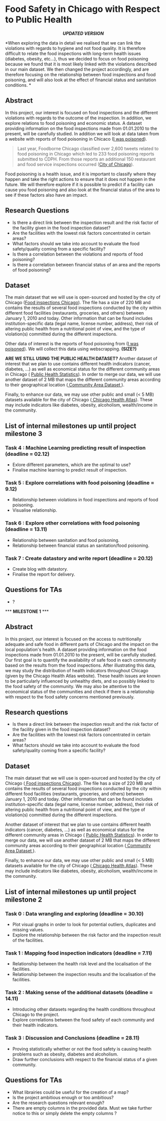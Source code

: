 # Food Safety in Chicago with Respect to Public Health

***<center> UPDATED VERSION </center>***

*When exploring the data in detail we realised that we can link the violations with regards to hygiene and not food quality. It is therefore difficult to relate the food inspections with long-term health issues (diabetes, obesity, etc...), thus we decided to focus on food poisoning because we found that it is most likely linked with the violations described in our main dataset. We then changed the project accordingly, and are therefore focusing on the relationship between food inspections and food poisoning, and will also look at the effect of financial status and sanitation conditions. *

## Abstract
In this project, our interest is focused on food inspections and the different violations with regards to the outcome of the inspection. In addition, we explore relations to food poisoning and economic status. A dataset providing information on the food inspections made from 01.01.2010 to the present, will be carefully studied. In addition we will look at data taken from a website with reports of food poisoning in Chicaco ([I was poisoned](https://iwaspoisoned.com/location/united-states/illinois/chicago#botpress)). 
> Last year, Foodborne Chicago classified over 2,600 tweets related to food poisoning in Chicago which led to 233 food poisoning reports submitted to CDPH. From those reports an additional 150 restaurant and food service inspections occurred ([City of Chicago](https://www.chicago.gov/city/en/depts/cdph/provdrs/healthy_communities/news/2014/apr/one-year-after-launch--foodborne-chicago-continues-to-enhance-fo.html)). 

Food poisoning is a health issue, and it is important to classify where they happen and take the right actions to ensure that it does not happen in the future. We will therefore explore if it is possible to predict if a facility can cause you food poisoning and also look at the financial status of the area to see if these factors also have an impact.

## Research Questions
- Is there a direct link between the inspection result and the risk factor of the facility given in the food inspection dataset? 
- Are the facilities with the lowest risk factors concentrated in certain areas? 
- What factors should we take into account to evaluate the food safety/quality coming from a specific facility? 
- Is there a correlation between the violations and reports of food poisoning? 
- Is there a correlation between financial status of an area and the reports of food poisoning?

## Dataset
The main dataset that we will use is open-sourced and hosted by the city of Chicago ([Food inspections Chicago]( https://kaggle.com/chicago/chicago-food-inspections)). The file has a size of 220 MB and contains the results of several food inspections conducted by the city within different food facilities (restaurants, groceries, and others) between January 1, 2010 and today. Other information that can be found includes institution-specific data (legal name, license number, address), their risk of altering public health from a nutritional point of view, and the type of violation(s) committed during the different inspections.

Other data of interest is the reports of food poisoning from ([I was poisoned](https://iwaspoisoned.com/location/united-states/illinois/chicago#botpress)). We will collect this data using webscrapping. **(SIZE?)**


**ARE WE STILL USING THE PUBLIC HEALTH DATASET?**
Another dataset of interest that we plan to use contains different health indicators (cancer, diabetes, ...) as well as economical status for the different community areas in Chicago ( <a href = "https://data.cityofchicago.org/Health-Human-Services/Public-Health-Statistics-Selected-public-health-in/iqnk-2tcu/data"> Public Health Statistics</a>). In order to merge our data, we will use another dataset of 2 MB that maps the different community areas according to their geographical location (<a href = "https://data.cityofchicago.org/dataset/Community-Areas/vrxf-vc4k/data?fbclid=IwAR2YiR_0kgW1s0iSrKFti5LXmy7zTqQDQqDpFGdaTQ92jS-TYA0gDsU5LzU" > Community Area Dataset </a>).
   

Finally, to enhance our data, we may use other public and small (< 5 MB) datasets available for the city of Chicago (<a href = "https://www.chicagohealthatlas.org"> Chicago Health Atlas</a>). These may include indicators like diabetes, obesity, alcoholism, wealth/income in the community.


## List of internal milestones up until project milestone 3
### Task 4 : Machine Learning predicting result of inspection (deadline = 02.12) 
  * Exlore different parameters, which are the optimal to use?
  * Finalise machine learning to predict result of inspection. 

### Task 5 : Explore correlations with food poisoning (deadline = 9.12)
  * Relationship between violations in food inspections and reports of food poisoning.
  * Visualise relationship. 
    

### Task 6 : Explore other correlations with food poisoning (deadline = 13.11)
  * Relationship between sanitation and food poisoning.  
  * Relationship between financial status an sanitation/food poisoning.


### Task 7 : Create datastory and write report (deadline = 20.12)
  * Create blog with datastory. 
  * Finalise the report for delivery. 


## Questions for TAs

- ?


*** ____________MILESTONE 1____________ ***
## Abstract

In this project, our interest is focused on the access to nutritionally adequate and safe food in different parts of Chicago and the impact on the local population's health. A dataset providing information on the food inspections made from 01.01.2010 to the present, will be carefully studied. Our first goal is to quantify the availability of safe food in each community based on the results from the food inspections. 
After illustrating this data, we may study the distribution of health indicators throughout Chicago (given by the Chicago Health Atlas website). These health issues are known to be particularly influenced by unhealthy diets, and so possibly linked to the food safety of the community. 
We may also be attentive to the economical status of the communities and check if there is a relationship with respect to the food safety concerns mentioned previously.


## Research questions

- Is there a direct link between the inspection result and the risk factor of the facility given in the food inspection dataset? 
- Are the facilities with the lowest risk factors concentrated in certain areas? 
- What factors should we take into account to evaluate the food safety/quality coming from a specific facility? 


## Dataset

The main dataset that we will use is open-sourced and hosted by the city of Chicago (<a href = "https://kaggle.com/chicago/chicago-food-inspections"> Food inspections Chicago</a>). The file has a size of 220 MB and contains the results of several food inspections conducted by the city within different food facilities (restaurants, groceries, and others) between January 1, 2010 and today. Other information that can be found includes institution-specific data (legal name, license number, address), their risk of altering public health from a nutritional point of view, and the type of violation(s) committed during the different inspections.

Another dataset of interest that we plan to use contains different health indicators (cancer, diabetes, ...) as well as economical status for the different community areas in Chicago ( <a href = "https://data.cityofchicago.org/Health-Human-Services/Public-Health-Statistics-Selected-public-health-in/iqnk-2tcu/data"> Public Health Statistics</a>). In order to merge our data, we will use another dataset of 2 MB that maps the different community areas according to their geographical location (<a href = "https://data.cityofchicago.org/dataset/Community-Areas/vrxf-vc4k/data?fbclid=IwAR2YiR_0kgW1s0iSrKFti5LXmy7zTqQDQqDpFGdaTQ92jS-TYA0gDsU5LzU" > Community Area Dataset </a>).
    
Finally, to enhance our data, we may use other public and small (< 5 MB) datasets available for the city of Chicago (<a href = "https://www.chicagohealthatlas.org"> Chicago Health Atlas</a>). These may include indicators like diabetes, obesity, alcoholism, wealth/income in the community.


## List of internal milestones up until project milestone 2

### Task 0 : Data wrangling and exploring (deadline = 30.10) 
  * Plot visual graphs in order to look for potential outliers, duplicates and missing values.
  * Explore the relationship between the risk factor and the inspection result of the facilities.

### Task 1 : Mapping food inspection indicators (deadline = 7.11)
  * Relationship between the health risk level and the localisation of the facilities.
  * Relationship between the inspection results and the localisation of the facilities. 
    

### Task 2 : Making sense of the additional datasets (deadline = 14.11)
  * Introducing other datasets regarding the health conditions throughout Chicago to the project. 
  * Explore correlations between the food safety of each community and their health indicators.


### Task 3 : Discussion and Conclusions (deadline = 28.11)
  * Proving statistically whether or not the food safety is causing health problems such as obesity, diabetes and alcoholism. 
  * Draw further conclusions with respect to the financial status of a given community. 


## Questions for TAs

- What librairies could be useful for the creation of a map?
- Is the project ambitious enough or too ambitious?
- Are the research questions relevant enough?
- There are empty columns in the provided data. Must we take further notice to this or simply delete the empty columns ?



